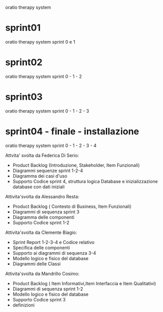 oratio therapy system

# sprint01
oratio therapy system sprint 0 e 1

# sprint02
oratio therapy system sprint 0 - 1 - 2

# sprint03
oratio therapy system sprint 0 - 1 - 2 - 3

# sprint04 - finale - installazione
oratio therapy system sprint 0 - 1 - 2 - 3 - 4

Attvita' svolta da Federica Di Serio:
- Product Backlog (Introduzione, Stakeholder, Item Funzionali)
- Diagrammi sequenze sprint 1-2-4
- Diagramma dei casi d'uso
- Supporto Codice sprint 4, struttura logica Database e inizializzazione database con dati iniziali


Attivita'svolta da Alessandro Resta:
- Product Backlog ( Contesto di Business, Item Funzionali)
- Diagrammi di sequenza sprint 3
- Diagramma delle componenti
- Supporto Codice sprint 1-2


Attivita'svolta da Clemente Biagio:
- Sprint Report 1-2-3-4 e Codice relativo
- Specifica delle componenti
- Supporto ai diagrammi di sequenza 3-4
- Modello logico e fisico del database
- Diagrammi delle Classi


Attivita'svolta da Mandrillo Cosimo:
- Product Backlog ( Item Informativi,Item Interfaccia e Item Qualitativi)
- Diagrammi di sequenza sprint 1-2
- Modello logico e fisico del database
- Supporto Codice sprint  3
- definizioni

